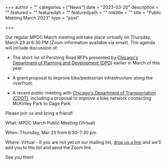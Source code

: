 +++
author = ""
categories = ["News"]
date = "2023-03-20"
description = ""
featured = ""
featuredalt = ""
featuredpath = ""
linktitle = ""
title = "Public Meeting March 2023"
type = "post"

+++ 

Our regular MPDC March meeting will take place virtually on Thursday, March 23 at 6:30 PM (Zoom information available via email). 
The agenda will include discussion of: 

- The short list of Pershing Road RFPs presented by  [Chicago's Department of Planning and Development (DPD)](https://www.chicago.gov/city/en/depts/dcd.html) earlier in March of this year.

- A grant proposal to improve bike/pedestrian infrastructure along the riverfront.

- A recent public meeting with [Chicago's Department of Transportation (CDOT)](https://www.chicago.gov/city/en/depts/cdot.html), including a proposal to improve a bike network connecting McKinley Park to Gage Park. 

Please join us and bring a friend!

What: MPDC March Public Meeting (Virtual) 

When: Thursday, Mar 23 from 6:30-7:30 pm

Where: Virtual - if you are not yet on our mailing list,  <a href="mailto:mckinleyparkdevelopmentcouncil@gmail.com?Subject=Inquiry%20from%20Website" target="_top">drop us a line</a></strong> and we'll add you to the list and send the Zoom link.

See you then!




